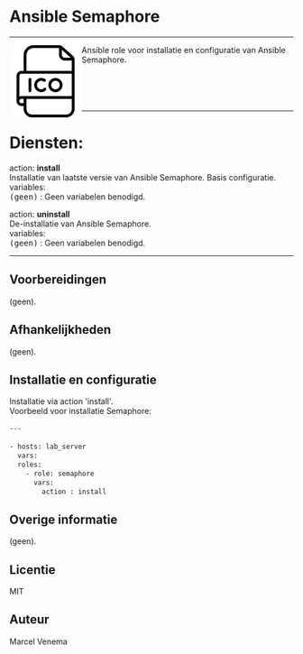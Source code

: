 # Ansible Semaphore

***

<img src="media/icon_semaphore.png" align="left" height="128" width="128" />
Ansible role voor installatie en configuratie van Ansible Semaphore.<br/>
<br/>
<br/>
<br/>
<br/>


***

# Diensten:


action: **install**<br/>
Installatie van laatste versie van Ansible Semaphore. Basis configuratie.<br/>
variables:<br/>
<kbd>(geen)</kbd> : Geen variabelen benodigd.<br/>


action: **uninstall**<br/>
De-installatie van Ansible Semaphore.<br/>
variables:<br/>
<kbd>(geen)</kbd> : Geen variabelen benodigd.<br/>


***


## Voorbereidingen
(geen).<br/>


## Afhankelijkheden
(geen).<br/>


## Installatie en configuratie
Installatie via action 'install'.<br/>
Voorbeeld voor installatie Semaphore:

```
---

- hosts: lab_server
  vars:
  roles:
    - role: semaphore
      vars:
        action : install

```


## Overige informatie
(geen).<br/>


## Licentie
MIT


## Auteur
Marcel Venema
